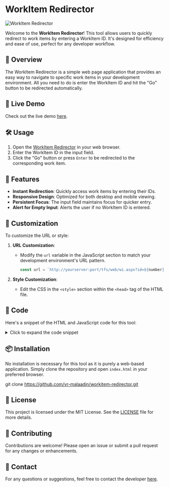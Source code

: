 # WorkItem Redirector

![WorkItem Redirector](https://img.shields.io/badge/status-published-brightgreen)

Welcome to the **WorkItem Redirector**! This tool allows users to quickly redirect to work items by entering a WorkItem ID. It's designed for efficiency and ease of use, perfect for any developer workflow.

## 📖 Overview

The WorkItem Redirector is a simple web page application that provides an easy way to navigate to specific work items in your development environment. All you need to do is enter the WorkItem ID and hit the "Go" button to be redirected automatically.

## 🚀 Live Demo

Check out the live demo [here](https://vr-malaadin.github.io/workitem-redirector/).

## 🛠️ Usage

1. Open the [WorkItem Redirector](https://vr-malaadin.github.io/workitem-redirector/) in your web browser.
2. Enter the WorkItem ID in the input field.
3. Click the "Go" button or press `Enter` to be redirected to the corresponding work item.

## 🎨 Features

- **Instant Redirection**: Quickly access work items by entering their IDs.
- **Responsive Design**: Optimized for both desktop and mobile viewing.
- **Persistent Focus**: The input field maintains focus for quicker entry.
- **Alert for Empty Input**: Alerts the user if no WorkItem ID is entered.

## 🔧 Customization

To customize the URL or style:

1. **URL Customization**:
   - Modify the `url` variable in the JavaScript section to match your development environment's URL pattern.
     ```javascript
     const url = `http://yourserver:port/tfs/web/wi.aspx?id=${number}`;
     ```

2. **Style Customization**:
   - Edit the CSS in the `<style>` section within the `<head>` tag of the HTML file.

## 📝 Code

Here's a snippet of the HTML and JavaScript code for this tool:

<details>
<summary>Click to expand the code snippet</summary>

```html
<!DOCTYPE html>
<html lang="en">
<head>
    <meta charset="UTF-8">
    <meta name="viewport" content="width=device-width, initial-scale=1.0">
    <title>WorkItem Redirector</title>
    <link rel="icon" type="image/x-icon" href="https://encrypted-tbn0.gstatic.com/images?q=tbn:ANd9GcTh8mC7f14ESDFQC0XbM6xcH6wLakU8hythSw&s">
    <style>
        body {
            font-family: Arial, sans-serif;
            display: flex;
            justify-content: center;
            align-items: center;
            height: 100vh;
            margin: 0;
            background-color: #f0f0f0;
        }
        .container {
            background-color: white;
            padding: 20px;
            border-radius: 10px;
            box-shadow: 0 4px 6px rgba(0, 0, 0, 0.1);
        }
        input {
            font-size: 16px;
            padding: 10px 15px;
            border: none;
            border-radius: 5px;
            outline-color: #1978DD;
            width: 200px;
            position: relative;
        }
        button {
            font-size: 16px;
            padding: 10px 15px;
            cursor: pointer;
            background-color: #007bff;
            color: white;
            border: none;
            border-radius: 5px;
            margin-left: 10px;
        }
        .input-wrapper {
            position: relative;
            display: inline-block;
        }
        .input-wrapper::before {
            content: '';
            position: absolute;
            top: -3px;
            right: -3px;
            bottom: -3px;
            left: -3px;
            background: linear-gradient(45deg, #ff00ff, #00ffff, #ff00ff);
            filter: blur(10px);
            border-radius: 8px;
            z-index: -1;
        }
    </style>
</head>
<body>
    <div class="container">
        <div class="input-wrapper">
            <input type="number" id="workitemID" placeholder="Enter a WorkItem ID" autofocus>
        </div>
        <button onclick="redirect()">Go</button>
    </div>

    <script>
        function redirect() {
            const number = document.getElementById('workitemID').value;
            if (number) {
                const url = `http://developmentvlan:8585/tfs/web/wi.aspx?id=${number}`;
                window.location.href = url;
            } else {
                alert('Please enter a WorkItem ID');
            }
        }

        const input = document.getElementById('workitemID');

        // Keep focus on the input field
        input.addEventListener('blur', function () {
            setTimeout(() => this.focus(), 0);
        });

        input.addEventListener('keyup', function (event) {
            if (event.key === 'Enter') {
                redirect();
            }
        });

        // Ensure focus on page load
        window.onload = function () {
            input.focus();
        }
    </script>
</body>
</html>
```
</details>

## 📦 Installation

No installation is necessary for this tool as it is purely a web-based application. Simply clone the repository and open `index.html` in your preferred browser.

git clone https://github.com/vr-malaadin/workitem-redirector.git


## 📄 License

This project is licensed under the MIT License. See the [LICENSE](LICENSE) file for more details.

## 🤝 Contributing

Contributions are welcome! Please open an issue or submit a pull request for any changes or enhancements.

## 📧 Contact

For any questions or suggestions, feel free to contact the developer [here](mailto:malaadin@vanrise.com).
